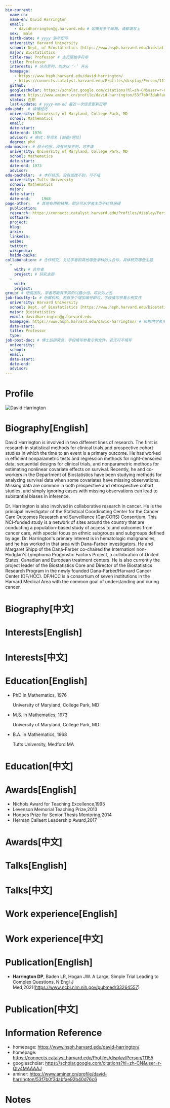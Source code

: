 ```yaml
---
bio-current:
  name-cn: 
  name-en: David Harrington
  email: 
    - davidharrington@g.harvard.edu # 如果有多个邮箱，请都填写上
  sex:  male
  birth-date: # yyyy 到年即可
  university: Harvard University 
  school: Dept, of Biostatistics [https://www.hsph.harvard.edu/biostatistics/] # 格式：学院名称[学院官网链接]
  major: Biostatistics
  title-raw: Professor # 主页原始字符串
  title: Professor
  interests: # 分点罗列，依次以 ‘-’ 开头
  homepage: 
    - https://www.hsph.harvard.edu/david-harrington/
    - https://connects.catalyst.harvard.edu/Profiles/display/Person/11155
  github: 
  googlescholar: https://scholar.google.com/citations?hl=zh-CN&user=r-QIy4MAAAAJ 
  aminer: https://www.aminer.cn/profile/david-harrington/53f7b0f3dabfae92b40d76c6
  status: 在职
  last-update: # yyyy-mm-dd 最近一次信息更新日期
edu-phd:  # 读博经历
  university: University of Maryland, College Park, MD
  school: Mathematics
  email: 
  date-start: 
  date-end: 1976
  advisor: # 格式：导师名 [邮箱/网址]
  degree: phd
edu-master: # 硕士经历，没有或找不到，可不填
  university: University of Maryland, College Park, MD
  school: Mathematics
  date-start: 
  date-end: 1973
  advisor:
edu-bachelor:  # 本科经历，没有或找不到，可不填
  university: Tufts University
  school: Mathematics
  major: 
  date-start: 
  date-end: 	1968
page-other:   # 其他有用的链接，部分可从学者主页子栏目获得
  publication: 
  research: https://connects.catalyst.harvard.edu/Profiles/display/Person/11155/Network/ResearchAreas
  software: 
  project: 
  blog: 
  arxiv: 
  linkedin: 
  weibo:
  twitter:
  wikipedia:
  baidu-baike:
collaboration: # 合作研究，关注学者和其他哪些学科的人合作，具体研究哪些主题
  - 
    with: # 合作者
    project: # 研究主题
  - 
    with: 
    project: 
group: # 所属团队，学者可能有不同的兴趣小组，可以列上去
job-faculty-1: # 所属机构，若有多个增加编号即可，字段填写参看示例文件
  university: Harvard University 
  school: Dept, of Biostatistics [https://www.hsph.harvard.edu/biostatistics/] # 格式：学院名称[学院官网链接]
  major: Biostatistics
  email: davidharrington@g.harvard.edu
  homepage: https://www.hsph.harvard.edu/david-harrington/ # 机构内学者主页
  date-start: 
  title: Professor
  type: 
job-post-doc: # 博士后研究员，字段填写参看示例文件，若无可不填写
  university: 
  school: 
  email: 
  date-start: 
  date-end: 
  advisor: 
---
```


# Profile

![David Harrington](https://connects.catalyst.harvard.edu/Profiles/profile/Modules/CustomViewPersonGeneralInfo/PhotoHandler.ashx?NodeID=1248390)

# Biography[English]

David Harrington is involved in two different lines of research. The first is research in statistical methods for clinical trials and prospective cohort studies in which the time to an event is a primary outcome. He has worked in efficient nonparametric tests and regression methods for right-censored data, sequential designs for clinical trials, and nonparametric methods for estimating nonlinear covariate effects on survival. Recently, he and co-workers in the Department of Biostatistics have been studying methods for analyzing survival data when some covariates have missing observations. Missing data are common in both prospective and retrospective cohort studies, and simply ignoring cases with missing observations can lead to substantial biases in inference.

Dr. Harrington is also involved in collaborative research in cancer. He is the principal investigator of the Statistical Coordinating Center for the Cancer Care Outcomes Research and Surveillance (CanCORS) Consortium. This NCI-funded study is a network of sites around the country that are conducting a population-based study of access to and outcomes from cancer care, with special focus on ethnic subgroups and subgroups defined by age. Dr. Harrington's primary interest is in hematologic malignancies, and he has worked in that area with Dana-Farber investigators. He and Margaret Shipp of the Dana-Farber co-chaired the Internationl non-Hodgkin's Lymphoma Prognostic Factors Project, a collobration of United States, Canadian and European treatment centers. He is also currently the project leader of the Biostatistics Core and Director of the Biostatistics Research Program in the newly founded Dana-Farber/Harvard Cancer Center (DF/HCC). DF/HCC is a consortium of seven institutions in the Harvard Medical Area with the common goal of understanding and curing cancer.

# Biography[中文]

# Interests[English]

# Interests[中文]

# Education[English]

- PhD in Mathematics, 1976
    
    University of Maryland, College Park, MD

- M.S. in Mathematics, 1973
    
    University of Maryland, College Park, MD

- B.A. in Mathematics, 1968  

    Tufts University, Medford MA

# Education[中文]

# Awards[English]

- Nichols Award for Teaching Excellence,1995
- Levenson Memorial Teaching Prize,2013
- Hoopes Prize for Senior Thesis Mentoring,2014
- Herman Callaert Leadership Award,2017

# Awards[中文]

# Talks[English]

# Talks[中文]

# Work experience[English]

# Work experience[中文]

# Publication[English]

- **Harrington DP**, Baden LR, Hogan JW. A Large, Simple Trial Leading to Complex Questions. N Engl J Med,2021(https://www.ncbi.nlm.nih.gov/pubmed/33264557)

# Publication[中文]

# Information Reference

- homepage: https://www.hsph.harvard.edu/david-harrington/
- homepage: https://connects.catalyst.harvard.edu/Profiles/display/Person/11155
- googlescholar: https://scholar.google.com/citations?hl=zh-CN&user=r-QIy4MAAAAJ 
- aminer: https://www.aminer.cn/profile/david-harrington/53f7b0f3dabfae92b40d76c6

# Notes